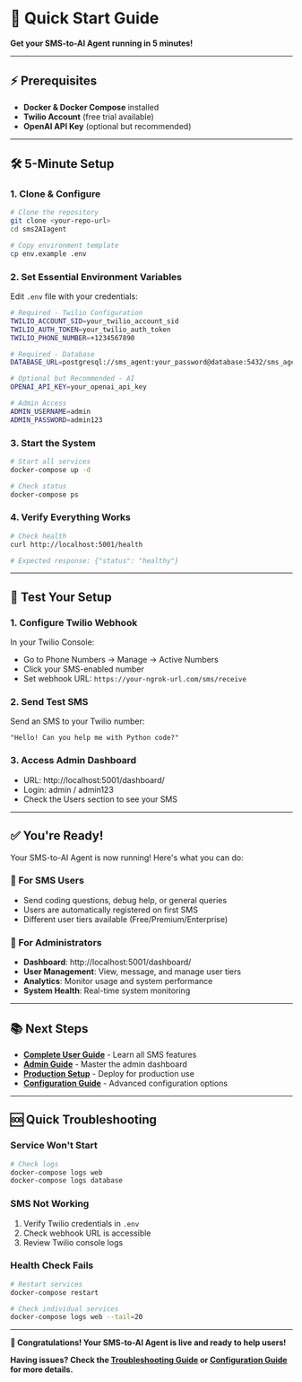 # 🚀 Quick Start Guide

**Get your SMS-to-AI Agent running in 5 minutes!**

---

## ⚡ **Prerequisites**

- **Docker & Docker Compose** installed
- **Twilio Account** (free trial available)
- **OpenAI API Key** (optional but recommended)

---

## 🛠️ **5-Minute Setup**

### **1. Clone & Configure**
```bash
# Clone the repository
git clone <your-repo-url>
cd sms2AIagent

# Copy environment template
cp env.example .env
```

### **2. Set Essential Environment Variables**
Edit `.env` file with your credentials:
```bash
# Required - Twilio Configuration
TWILIO_ACCOUNT_SID=your_twilio_account_sid
TWILIO_AUTH_TOKEN=your_twilio_auth_token  
TWILIO_PHONE_NUMBER=+1234567890

# Required - Database
DATABASE_URL=postgresql://sms_agent:your_password@database:5432/sms_agent_db

# Optional but Recommended - AI
OPENAI_API_KEY=your_openai_api_key

# Admin Access
ADMIN_USERNAME=admin
ADMIN_PASSWORD=admin123
```

### **3. Start the System**
```bash
# Start all services
docker-compose up -d

# Check status
docker-compose ps
```

### **4. Verify Everything Works**
```bash
# Check health
curl http://localhost:5001/health

# Expected response: {"status": "healthy"}
```

---

## 📱 **Test Your Setup**

### **1. Configure Twilio Webhook**
In your Twilio Console:
- Go to Phone Numbers → Manage → Active Numbers
- Click your SMS-enabled number
- Set webhook URL: `https://your-ngrok-url.com/sms/receive`

### **2. Send Test SMS**
Send an SMS to your Twilio number:
```
"Hello! Can you help me with Python code?"
```

### **3. Access Admin Dashboard**
- URL: http://localhost:5001/dashboard/
- Login: admin / admin123
- Check the Users section to see your SMS

---

## ✅ **You're Ready!**

Your SMS-to-AI Agent is now running! Here's what you can do:

### **📱 For SMS Users**
- Send coding questions, debug help, or general queries
- Users are automatically registered on first SMS
- Different user tiers available (Free/Premium/Enterprise)

### **🔧 For Administrators**
- **Dashboard**: http://localhost:5001/dashboard/
- **User Management**: View, message, and manage user tiers
- **Analytics**: Monitor usage and system performance
- **System Health**: Real-time system monitoring

---

## 📚 **Next Steps**

- **[Complete User Guide](../user-guides/USER_GUIDE.md)** - Learn all SMS features
- **[Admin Guide](../user-guides/ADMIN_GUIDE.md)** - Master the admin dashboard
- **[Production Setup](../operations/PRODUCTION.md)** - Deploy for production use
- **[Configuration Guide](CONFIGURATION.md)** - Advanced configuration options

---

## 🆘 **Quick Troubleshooting**

### **Service Won't Start**
```bash
# Check logs
docker-compose logs web
docker-compose logs database
```

### **SMS Not Working**
1. Verify Twilio credentials in `.env`
2. Check webhook URL is accessible
3. Review Twilio console logs

### **Health Check Fails**
```bash
# Restart services
docker-compose restart

# Check individual services
docker-compose logs web --tail=20
```

---

**🎉 Congratulations! Your SMS-to-AI Agent is live and ready to help users!**

**Having issues? Check the [Troubleshooting Guide](../operations/TROUBLESHOOTING.md) or [Configuration Guide](CONFIGURATION.md) for more details.** 